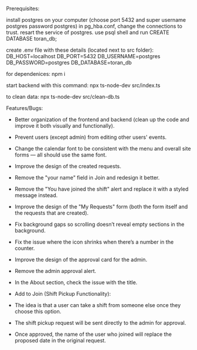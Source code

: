 Prerequisites:

install postgres on your computer (choose port 5432 and super username postgres password postgres)
in pg_hba.conf, change the connections to trust.
resart the service of postgres.
use psql shell and run CREATE DATABASE toran_db;

create .env file with these details (located next to src folder):
DB_HOST=localhost
DB_PORT=5432
DB_USERNAME=postgres
DB_PASSWORD=postgres
DB_DATABASE=toran_db

for dependenices:
npm i

start backend with this command:
npx ts-node-dev src/index.ts

to clean data:
npx ts-node-dev src/clean-db.ts











Features/Bugs:

* Better organization of the frontend and backend (clean up the code and improve it both visually and functionally).

* Prevent users (except admin) from editing other users' events.

* Change the calendar font to be consistent with the menu and overall site forms — all should use the same font.

* Improve the design of the created requests.

* Remove the "your name" field in Join and redesign it better.

* Remove the "You have joined the shift" alert and replace it with a styled message instead.

* Improve the design of the "My Requests" form (both the form itself and the requests that are created).

* Fix background gaps so scrolling doesn’t reveal empty sections in the background.

* Fix the issue where the icon shrinks when there’s a number in the counter.

* Improve the design of the approval card for the admin.

* Remove the admin approval alert.

* In the About section, check the issue with the title.

* Add to Join (Shift Pickup Functionality):

* The idea is that a user can take a shift from someone else once they choose this option.

* The shift pickup request will be sent directly to the admin for approval.

* Once approved, the name of the user who joined will replace the proposed date in the original request.


